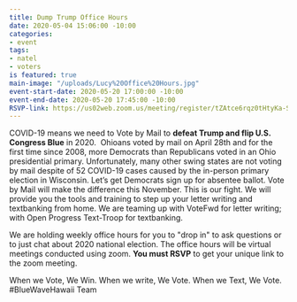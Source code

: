 ```yaml
---
title: Dump Trump Office Hours
date: 2020-05-04 15:06:00 -10:00
categories:
- event
tags:
- natel
- voters
is featured: true
main-image: "/uploads/Lucy%20Office%20Hours.jpg"
event-start-date: 2020-05-20 17:00:00 -10:00
event-end-date: 2020-05-20 17:45:00 -10:00
RSVP-link: https://us02web.zoom.us/meeting/register/tZAtce6rqz0tHtyKa-SRuynOUbcScR8uExPA
---
```


COVID-19 means we need to Vote by Mail to **defeat Trump and flip U.S. Congress Blue** in 2020.  Ohioans voted by mail on April 28th and for the first time since 2008, more Democrats than Republicans voted in an Ohio presidential primary.  Unfortunately, many other swing states are not voting by mail despite of 52 COVID-19 cases caused by the in-person primary election in Wisconsin.  Let’s get Democrats sign up for absentee ballot.  Vote by Mail will make the difference this November.  This is our fight.
We will provide you the tools and training to step up your letter writing and textbanking from home. We are teaming up with VoteFwd for letter writing; with Open Progress Text-Troop for textbanking.  

We are holding weekly office hours for you to "drop in" to ask questions or to just chat about 2020 national election.  The office hours will be virtual meetings conducted using zoom. **You must RSVP** to get your unique link to the zoom meeting.  

When we Vote, We Win.  When we write, We Vote.  When we Text, We Vote.
#BlueWaveHawaii Team